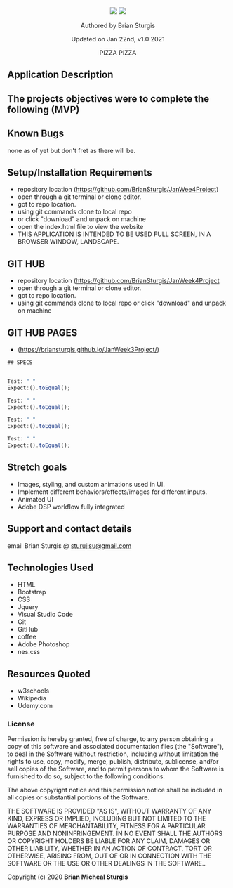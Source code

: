 
<div align="center">
<img src="img/.jpg" width="auto" height="auto" >
<img src="img/.jpg" width="auto" height="auto" >
</div>
<p align="center"> Authored by Brian Sturgis</p>
<p align="center">Updated on Jan 22nd, v1.0 2021</p>
<p align="center">PIZZA PIZZA</p>

## Application Description


## The projects objectives were to complete the following (MVP)


## Known Bugs
none as of yet but don't fret as there will be.

## Setup/Installation Requirements
- repository location (https://github.com/BrianSturgis/JanWee4Project)
- open through a git terminal or clone editor.
- got to repo location.
- using git commands clone to local repo
- or click "download" and unpack on machine
- open the index.html file to view the website
- THIS APPLICATION IS INTENDED TO BE USED FULL SCREEN, IN  A BROWSER WINDOW, LANDSCAPE.

## GIT HUB
- repository location (https://github.com/BrianSturgis/JanWeek4Project
- open through a git terminal or clone editor.
- got to repo location.
- using git commands clone to local repo or click "download" and unpack on machine

## GIT HUB PAGES 
- (https://briansturgis.github.io/JanWeek3Project/)

```js
## SPECS


Test: " "
Expect:().toEqual();

Test: " "
Expect:().toEqual();

Test: " "
Expect:().toEqual();

Test: " "
Expect:().toEqual();
```


## Stretch goals
- Images, styling, and custom animations used in UI.
- Implement different behaviors/effects/images for different inputs.
- Animated UI
- Adobe DSP workflow fully integrated 

## Support and contact details
email Brian Sturgis @ <sturujisu@gmail.com>

## Technologies Used
* HTML
* Bootstrap
* CSS
* Jquery
* Visual Studio Code
* Git
* GitHub
* coffee
* Adobe Photoshop
* nes.css

## Resources Quoted
- w3schools
- Wikipedia
- Udemy.com

### License
Permission is hereby granted, free of charge, to any person obtaining a copy of this software and associated documentation files (the "Software"), to deal in the Software without restriction, including without limitation the rights to use, copy, modify, merge, publish, distribute, sublicense, and/or sell copies of the Software, and to permit persons to whom the Software is furnished to do so, subject to the following conditions:

The above copyright notice and this permission notice shall be included in all copies or substantial portions of the Software.

THE SOFTWARE IS PROVIDED "AS IS", WITHOUT WARRANTY OF ANY KIND, EXPRESS OR IMPLIED, INCLUDING BUT NOT LIMITED TO THE WARRANTIES OF MERCHANTABILITY, FITNESS FOR A PARTICULAR PURPOSE AND NONINFRINGEMENT. IN NO EVENT SHALL THE AUTHORS OR COPYRIGHT HOLDERS BE LIABLE FOR ANY CLAIM, DAMAGES OR OTHER LIABILITY, WHETHER IN AN ACTION OF CONTRACT, TORT OR OTHERWISE, ARISING FROM, OUT OF OR IN CONNECTION WITH THE SOFTWARE OR THE USE OR OTHER DEALINGS IN THE SOFTWARE..

Copyright (c) 2020 **Brian Micheal Sturgis**